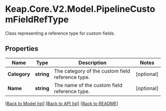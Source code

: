 # Keap.Core.V2.Model.PipelineCustomFieldRefType
Class representing a reference type for custom fields.

## Properties

Name | Type | Description | Notes
------------ | ------------- | ------------- | -------------
**Category** | **string** | The category of the custom field reference type. | [optional] 
**Name** | **string** | The name of the custom field reference type. | [optional] 

[[Back to Model list]](../README.md#documentation-for-models) [[Back to API list]](../README.md#documentation-for-api-endpoints) [[Back to README]](../README.md)

